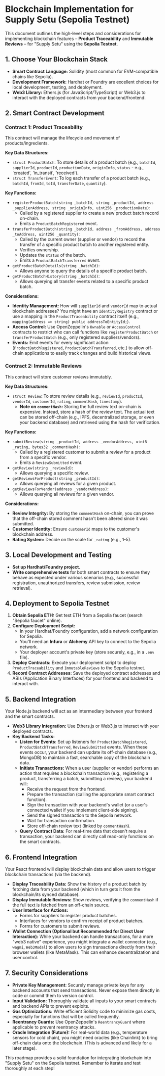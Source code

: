 # Blockchain Implementation for Supply Setu (Sepolia Testnet)

This document outlines the high-level steps and considerations for implementing blockchain features – **Product Traceability** and **Immutable Reviews** – for "Supply Setu" using the **Sepolia Testnet**.

## 1. Choose Your Blockchain Stack

*   **Smart Contract Language:** Solidity (most common for EVM-compatible chains like Sepolia).
*   **Development Framework:** Hardhat or Foundry are excellent choices for local development, testing, and deployment.
*   **Web3 Library:** Ethers.js (for JavaScript/TypeScript) or Web3.js to interact with the deployed contracts from your backend/frontend.

## 2. Smart Contract Development

### Contract 1: Product Traceability

This contract will manage the lifecycle and movement of products/ingredients.

**Key Data Structures:**

*   `struct ProductBatch`: To store details of a product batch (e.g., `batchId`, `supplierId`, `productId`, `productionDate`, `originInfo`, `status` - e.g., 'created', 'in_transit', 'received').
*   `struct TransferEvent`: To log each transfer of a product batch (e.g., `batchId`, `fromId`, `toId`, `transferDate`, `quantity`).

**Key Functions:**

*   `registerProductBatch(string _batchId, string _productId, address _supplierAddress, string _originInfo, uint256 _productionDate)`:
    *   Called by a registered supplier to create a new product batch record on-chain.
    *   Emits a `ProductBatchRegistered` event.
*   `transferProductBatch(string _batchId, address _fromAddress, address _toAddress, uint256 _quantity)`:
    *   Called by the current owner (supplier or vendor) to record the transfer of a specific product batch to another registered entity.
    *   Verifies ownership.
    *   Updates the `status` of the batch.
    *   Emits a `ProductBatchTransferred` event.
*   `getProductBatchDetails(string _batchId)`:
    *   Allows anyone to query the details of a specific product batch.
*   `getProductBatchHistory(string _batchId)`:
    *   Allows querying all transfer events related to a specific product batch.

**Considerations:**

*   **Identity Management:** How will `supplierId` and `vendorId` map to actual blockchain addresses? You might have an `IdentityRegistry` contract or use a mapping in the `ProductTraceability` contract itself (e.g., `mapping(address => string) public addressToEntityId;`).
*   **Access Control:** Use OpenZeppelin's `Ownable` or `AccessControl` contracts to restrict who can call functions like `registerProductBatch` or `transferProductBatch` (e.g., only registered suppliers/vendors).
*   **Events:** Emit events for every significant action (`ProductBatchRegistered`, `ProductBatchTransferred`, etc.) to allow off-chain applications to easily track changes and build historical views.

### Contract 2: Immutable Reviews

This contract will store customer reviews immutably.

**Key Data Structures:**

*   `struct Review`: To store review details (e.g., `reviewId`, `productId`, `vendorId`, `customerId`, `rating`, `commentHash`, `timestamp`).
    *   **Note on `commentHash`:** Storing the full review text on-chain is expensive. Instead, store a hash of the review text. The actual text can be stored off-chain (e.g., IPFS, decentralized storage, or even your backend database) and retrieved using the hash for verification.

**Key Functions:**

*   `submitReview(string _productId, address _vendorAddress, uint8 _rating, bytes32 _commentHash)`:
    *   Called by a registered customer to submit a review for a product from a specific vendor.
    *   Emits a `ReviewSubmitted` event.
*   `getReview(string _reviewId)`:
    *   Allows querying a specific review.
*   `getReviewsForProduct(string _productId)`:
    *   Allows querying all reviews for a given product.
*   `getReviewsForVendor(address _vendorAddress)`:
    *   Allows querying all reviews for a given vendor.

**Considerations:**

*   **Review Integrity:** By storing the `commentHash` on-chain, you can prove that the off-chain stored comment hasn't been altered since it was submitted.
*   **Customer Identity:** Ensure `customerId` maps to the customer's blockchain address.
*   **Rating System:** Decide on the scale for `_rating` (e.g., 1-5).

## 3. Local Development and Testing

*   **Set up Hardhat/Foundry project.**
*   **Write comprehensive tests** for both smart contracts to ensure they behave as expected under various scenarios (e.g., successful registration, unauthorized transfers, review submission, review retrieval).

## 4. Deployment to Sepolia Testnet

1.  **Obtain Sepolia ETH:** Get test ETH from a Sepolia faucet (search "Sepolia faucet" online).
2.  **Configure Deployment Script:**
    *   In your Hardhat/Foundry configuration, add a network configuration for Sepolia.
    *   You'll need an **Infura** or **Alchemy** API key to connect to the Sepolia network.
    *   Your deployer account's private key (store securely, e.g., in a `.env` file).
3.  **Deploy Contracts:** Execute your deployment script to deploy `ProductTraceability` and `ImmutableReviews` to the Sepolia testnet.
4.  **Record Contract Addresses:** Save the deployed contract addresses and ABIs (Application Binary Interfaces) for your frontend and backend to interact with.

## 5. Backend Integration

Your Node.js backend will act as an intermediary between your frontend and the smart contracts.

*   **Web3 Library Integration:** Use Ethers.js or Web3.js to interact with your deployed contracts.
*   **Key Backend Tasks:**
    *   **Listen for Events:** Set up listeners for `ProductBatchRegistered`, `ProductBatchTransferred`, `ReviewSubmitted` events. When these events occur, your backend can update its off-chain database (e.g., MongoDB) to maintain a fast, searchable copy of the blockchain data.
    *   **Initiate Transactions:** When a user (supplier or vendor) performs an action that requires a blockchain transaction (e.g., registering a product, transferring a batch, submitting a review), your backend will:
        *   Receive the request from the frontend.
        *   Prepare the transaction (calling the appropriate smart contract function).
        *   Sign the transaction with your backend's wallet (or a user's connected wallet if you implement client-side signing).
        *   Send the signed transaction to the Sepolia network.
        *   Wait for transaction confirmation.
        *   Store off-chain review text (linked by `commentHash`).
    *   **Query Contract Data:** For real-time data that doesn't require a transaction, your backend can directly call read-only functions on the smart contracts.

## 6. Frontend Integration

Your React frontend will display blockchain data and allow users to trigger blockchain transactions (via the backend).

*   **Display Traceability Data:** Show the history of a product batch by fetching data from your backend (which in turn gets it from the blockchain/its synced database).
*   **Display Immutable Reviews:** Show reviews, verifying the `commentHash` if the full text is fetched from an off-chain source.
*   **User Interface for Actions:**
    *   Forms for suppliers to register product batches.
    *   Interfaces for vendors to confirm receipt of product batches.
    *   Forms for customers to submit reviews.
*   **Wallet Connection (Optional but Recommended for Direct User Interaction):** While your backend can handle transactions, for a more "web3 native" experience, you might integrate a wallet connector (e.g., `wagmi`, `Web3Modal`) to allow users to sign transactions directly from their browser wallets (like MetaMask). This can enhance decentralization and user control.

## 7. Security Considerations

*   **Private Key Management:** Securely manage private keys for any backend accounts that send transactions. Never expose them directly in code or commit them to version control.
*   **Input Validation:** Thoroughly validate all inputs to your smart contracts and backend APIs to prevent exploits.
*   **Gas Optimizations:** Write efficient Solidity code to minimize gas costs, especially for functions that will be called frequently.
*   **Reentrancy Guards:** Use OpenZeppelin's `ReentrancyGuard` where applicable to prevent reentrancy attacks.
*   **Oracle Integration (Future):** For real-world data (e.g., temperature sensors for cold chain), you might need oracles (like Chainlink) to bring off-chain data onto the blockchain. (This is advanced and likely for a later stage).

This roadmap provides a solid foundation for integrating blockchain into "Supply Setu" on the Sepolia testnet. Remember to iterate and test thoroughly at each step!
